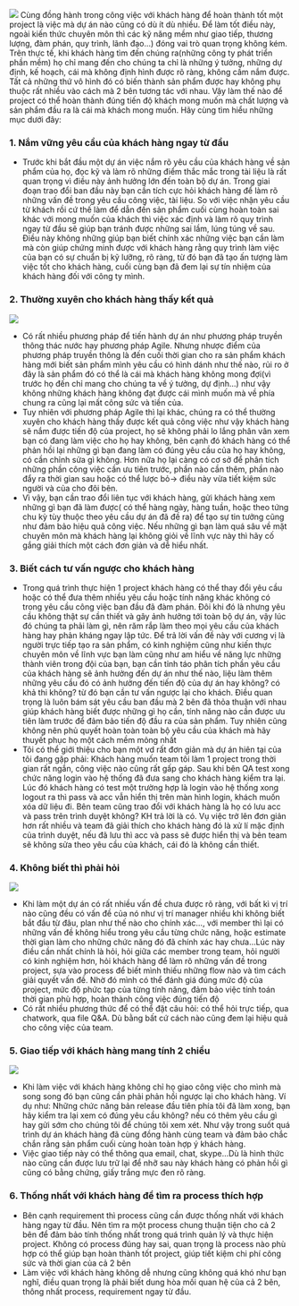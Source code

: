 ![](https://images.viblo.asia/308a2e02-cc5b-4272-ad0e-1407cce3e353.jpg)
Cùng đồng hành trong công việc với khách hàng để hoàn thành tốt một project là việc mà dự án nào cũng có dù ít dù nhiều. Để làm tốt điều này, ngoài kiến thức chuyên môn thì các kỹ năng mềm như giao tiếp, thương lượng, đàm phán, quy trình, lãnh đạo...) đóng vai trò quan trọng không kém. Trên thực tế, khi khách hàng tìm đến chúng ra(những công ty phát triển phần mềm) họ chỉ mang đến cho chúng ta chỉ là những ý tưởng, những dự định, kế hoạch, cái mà không định hình được rõ ràng, không cầm nắm được. Tất cả những thứ vô hình đó có biến thành sản phẩm được hay không phụ thuộc rất nhiều vào cách mà 2 bên tương tác với nhau.
Vậy làm thế nào để project có thể hoàn thành đúng tiến độ khách mong muốn mà chất lượng và sản phẩm đầu ra là cái mà khách mong muốn. Hãy cùng tìm hiểu những mục dưới đây:
### 1. Nắm vững yêu cầu của khách hàng ngay từ đầu
- Trước khi bắt đầu một dự án việc nắm rõ yêu cầu của khách hàng về sản phẩm của họ, đọc kỹ và làm rõ những điểm thắc mắc trong tài liệu là rất quan trọng vì điều này ảnh hưởng lớn đến toàn bộ dự án. Trong giai đoạn trao đổi ban đầu này bạn cần tích cực hỏi khách hàng để làm rõ những vấn đề trong yêu cầu công việc, tài liệu. So với việc nhận yêu cầu từ khách rồi cứ thế làm để dẫn đến sản phẩm cuối cùng hoàn toàn sai khác với mong muốn của khách thì việc xác định và làm rõ quy trình ngay từ đầu sẽ giúp bạn tránh được những sai lầm, lúng túng về sau. Điều này không những giúp bạn biết chính xác những việc bạn cần làm mà còn giúp chứng minh được với khách hàng rằng quy trình làm việc của bạn có sự chuẩn bị kỹ lưỡng, rõ ràng, từ đó bạn đã tạo ấn tượng làm việc tốt cho khách hàng, cuối cùng bạn đã đem lại sự tín nhiệm của khách hàng đối với công ty mình.
### 2. Thường xuyên cho khách hàng thấy kết quả
![](https://images.viblo.asia/5fd9af22-9821-4a06-bb0b-c1d9e5960c0e.jpg)

- Có rất nhiều phương pháp để tiến hành dự án như phương pháp truyền thông thác nước hay phương pháp Agile. Nhưng nhược điểm của phương pháp truyền thông là đến cuối thời gian cho ra sản phẩm khách hàng mới biết sản phẩm mình yêu cầu có hình dánh như thế nào, rủi ro ở đây là sản phẩm đó có thể là cái mà khách hàng không mong đợi(vì trước họ đến chỉ mang cho chúng ta về ý tưởng, dự định...) như vậy không những khách hàng không đạt được cái mình muốn mà về phía chung ra cũng lại mất công sức và tiền của.
- Tuy nhiên với phương pháp Agile thì lại khác, chúng ra có thể thường xuyên cho khách hàng thấy được kết quả công việc như vậy khách hàng sẽ nắm được tiến độ của project, họ sẽ không phải lo lắng phân vân xem bạn có đang làm việc cho họ hay không, bên cạnh đó khách hàng có thể phản hồi lại những gì bạn đang làm có đúng yêu cầu của họ hay không, có cần chỉnh sửa gì không. Hơn nữa họ lại càng có cơ sở để phân tích những phần công việc cần ưu tiên trước, phần nào cần thêm, phần nào đẩy ra thời gian sau hoặc có thể lược bỏ-> điều này vừa tiết kiệm sức người và của cho đôi bên.
- Vì vậy, bạn cần trao đổi liên tục với khách hàng, gửi khách hàng xem những gì bạn đã làm được( có thể hàng ngày, hàng tuần, hoặc theo tứng chu kỳ tùy thuộc theo yêu cầu dự án đã đề ra) để tạo sự tin tưởng cũng như đảm bảo hiệu quả công việc. Nếu những gì bạn làm quá sâu về mặt chuyên môn mà khách hàng lại không giỏi về lĩnh vực này thì hãy cố gắng giải thích một cách đơn giản và dễ hiểu nhất.
### 3. Biết cách tư vấn ngược cho khách hàng
- Trong quá trình thực hiện 1 project khách hàng có thể thay đổi yêu cầu hoặc có thể đưa thêm nhiều yêu cầu hoặc tính năng khác không có trong yêu cầu công việc ban đầu đã đàm phán. Đôi khi đó là nhưng yêu cầu không thật sự cần thiết và gây ảnh hưởng tới toàn bộ dự án, vậy lúc đó chúng ta phải làm gì, nên răm rắp làm theo mọi yêu cầu của khách hàng hay phản kháng ngay lập tức. Để trả lời vấn đề này với cương vị là người trực tiếp tạo ra sản phẩm, có kinh nghiệm cũng như kiến thực chuyên môn về lĩnh vực bạn làm cũng như am hiểu về năng lực những thành viên trong đội của bạn, bạn cần tỉnh táo phân tích phần yêu cầu của khách hàng sẽ ảnh hưởng đến dự án như thế nào, liệu làm thêm những yêu cầu đó có ảnh hưởng đến tiến độ của dự án  hay không? có khả thi không? từ đó bạn cần tư vấn ngược lại cho khách. Điều quan trọng là luôn bám sát yêu cầu ban đầu mà 2 bên đã thỏa thuận với nhau giúp khách hàng biết được những gì họ cần, tính năng nào cần được ưu tiên làm trước để đảm bảo tiến độ đầu ra của sản phẩm. Tuy nhiên cũng không nên phủ quyết hoàn toàn toàn bộ yêu cầu của khách mà hãy thuyết phục họ một cách mềm mỏng nhất
- Tôi có thể giới thiệu cho bạn một vd rất đơn giản mà dự án hiên tại của tôi đang gặp phải: Khách hàng muốn team tôi làm 1 project trong thời gian rất ngắn, công việc nào cũng rất gấp gáp. Sau khi bên QA test xong chức năng login vào hệ thống đã đưa sang cho khách hàng kiểm tra lại. Lúc đó khách hàng có test một trường hợp là login vào hệ thống xong logout ra thì pass và acc vẫn hiển thị trên màn hình login, khách muốn xóa dữ liệu đi. Bên team cũng trao đổi với khách hàng là họ có lưu acc và pass trên trình duyệt không? KH trả lời là có. Vụ việc trở lên đơn giản hơn rất nhiều và team đã giải thích cho khách hàng đó là xử lí mặc định của trình duyệt, nếu đã lưu thì acc và pass sẽ được hiển thị và bên team sẽ không sửa theo yêu cầu của khách, cái đó là không cần thiết.
### 4. Không biết thì phải hỏi
![](https://images.viblo.asia/84f9ae38-2b8f-4621-99f0-b33cbc6c131c.jpg)

- Khi làm một dự án có rất nhiều vấn đề chưa được rõ ràng, với bất kì vị trí nào cũng đều có vấn đề của nó như vị trí manager nhiều khi không biết bắt đầu từ đâu, plan như thế nào cho chính xác..., với member thì lại có những vấn đề không hiểu trong yêu cầu từng chức năng, hoặc estimate thời gian làm cho những chức năng đó đã chính xác hay chưa...Lúc này điều cần nhất chính là hỏi, hỏi giữa các member trong team, hỏi người có kinh nghiệm hơn, hỏi khách hàng để làm rõ những vấn đề trong project, sựa vào process để biết mình thiếu những flow nào và tìm cách giải quyết vấn đề. Nhờ đó mình có thể đánh giá đúng mức độ của project, mức độ phức tạp của từng tính năng, đảm bảo việc tính toán thời gian phù  hợp, hoàn thành công việc đúng tiến độ
- Có rất nhiều phương thức để có thể đặt câu hỏi: có thể hỏi trực tiếp, qua chatwork, qua file Q&A. Dù bằng bất cứ cách nào cũng đem lại hiệu quả cho công việc của team.
### 5. Giao tiếp với khách hàng mang tính 2 chiều
![](https://images.viblo.asia/487bf91b-c852-4308-9f19-cd5bc40815cc.jpg)

- Khi làm việc với khách hàng không chỉ họ giao công việc cho mình mà song song đó bạn cũng cần phải phản hồi ngược lại cho khách hàng. Ví dụ như: Những chức năng bản release đầu tiên phía tôi đã làm xong, bạn hãy kiểm tra lại xem có đúng yêu cầu không? nếu có thêm yêu cầu gì hay gửi sớm cho chúng tôi để chúng tôi xem xét. Như vậy trong suốt quá trình dự án khách hàng đã cùng đồng hành cùng team và đảm bảo chắc chắn rằng sản phẩm cuối cùng hoàn toàn hợp ý  khách hàng. 
- Việc giao tiếp này có thể thông qua email, chat, skype...Dù là hình thức nào cũng cần được lưu trữ lại để nhỡ sau này khách hàng có phản hồi gì cũng có bằng chứng, giấy trắng mực đen rõ ràng.
### 6. Thống nhất với khách hàng để tìm ra process thích hợp
- Bên cạnh requirement thì process cũng cần được thống nhất với khách hàng ngay từ đầu. Nên tìm ra một process chung thuận tiện cho cả 2 bên để đảm bảo tính thống nhất trong quá trình quản lý và thực hiện project. Không có process đúng hay sai, quan trọng là process nào phù hợp có thể giúp bạn hoàn thành tốt project, giúp tiết kiệm chi phí công sức và thời gian của cả 2 bên
- Làm việc với khách hàng không dễ nhưng cũng không quá khó như bạn nghĩ, điều quan trọng là phải biết dung hòa mối quan hệ của cả 2 bên, thông nhất process, requirement ngay từ đầu.